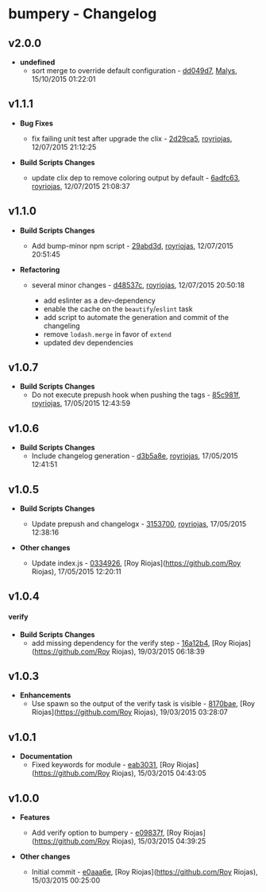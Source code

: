 
# bumpery - Changelog
## v2.0.0
- **undefined**
  - sort merge to override default configuration - [dd049d7]( https://github.com/royriojas/bumpery/commit/dd049d7 ), [Malys](https://github.com/Malys), 15/10/2015 01:22:01

    
## v1.1.1
- **Bug Fixes**
  - fix failing unit test after upgrade the clix - [2d29ca5]( https://github.com/royriojas/bumpery/commit/2d29ca5 ), [royriojas](https://github.com/royriojas), 12/07/2015 21:12:25

    
- **Build Scripts Changes**
  - update clix dep to remove coloring output by default - [6adfc63]( https://github.com/royriojas/bumpery/commit/6adfc63 ), [royriojas](https://github.com/royriojas), 12/07/2015 21:08:37

    
## v1.1.0
- **Build Scripts Changes**
  - Add bump-minor npm script - [29abd3d]( https://github.com/royriojas/bumpery/commit/29abd3d ), [royriojas](https://github.com/royriojas), 12/07/2015 20:51:45

    
- **Refactoring**
  - several minor changes - [d48537c]( https://github.com/royriojas/bumpery/commit/d48537c ), [royriojas](https://github.com/royriojas), 12/07/2015 20:50:18

    - add eslinter as a dev-dependency
    - enable the cache on the `beautify`/`eslint` task
    - add script to automate the generation and commit of the changeling
    - remove `lodash.merge` in favor of `extend`
    - updated dev dependencies
    
## v1.0.7
- **Build Scripts Changes**
  - Do not execute prepush hook when pushing the tags - [85c981f]( https://github.com/royriojas/bumpery/commit/85c981f ), [royriojas](https://github.com/royriojas), 17/05/2015 12:43:59

    
## v1.0.6
- **Build Scripts Changes**
  - Include changelog generation - [d3b5a8e]( https://github.com/royriojas/bumpery/commit/d3b5a8e ), [royriojas](https://github.com/royriojas), 17/05/2015 12:41:51

    
## v1.0.5
- **Build Scripts Changes**
  - Update prepush and changelogx - [3153700]( https://github.com/royriojas/bumpery/commit/3153700 ), [royriojas](https://github.com/royriojas), 17/05/2015 12:38:16

    
- **Other changes**
  - Update index.js - [0334926]( https://github.com/royriojas/bumpery/commit/0334926 ), [Roy Riojas](https://github.com/Roy Riojas), 17/05/2015 12:20:11

    
## v1.0.4
#### verify
- **Build Scripts Changes**
  - add missing dependency for the verify step - [16a12b4]( https://github.com/royriojas/bumpery/commit/16a12b4 ), [Roy Riojas](https://github.com/Roy Riojas), 19/03/2015 06:18:39

    
## v1.0.3
- **Enhancements**
  - Use spawn so the output of the verify task is visible - [8170bae]( https://github.com/royriojas/bumpery/commit/8170bae ), [Roy Riojas](https://github.com/Roy Riojas), 19/03/2015 03:28:07

    
## v1.0.1
- **Documentation**
  - Fixed keywords for module - [eab3031]( https://github.com/royriojas/bumpery/commit/eab3031 ), [Roy Riojas](https://github.com/Roy Riojas), 15/03/2015 04:43:05

    
## v1.0.0
- **Features**
  - Add verify option to bumpery - [e09837f]( https://github.com/royriojas/bumpery/commit/e09837f ), [Roy Riojas](https://github.com/Roy Riojas), 15/03/2015 04:39:25

    
- **Other changes**
  - Initial commit - [e0aaa6e]( https://github.com/royriojas/bumpery/commit/e0aaa6e ), [Roy Riojas](https://github.com/Roy Riojas), 15/03/2015 00:25:00

    

